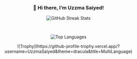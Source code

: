 <div align="center" style="margin: 20px 0;">
  <h3>👋 Hi there, I’m Uzzma Saiyed!</h3>
  
  ![GitHub Streak Stats](https://streak-stats.demolab.com/?user=UzzmaSaiyed&count_private=true&theme=dracula&border_radius=10)
  
  <br>
  
  ![Top Languages](https://github-readme-stats.vercel.app/api/top-langs/?username=UzzmaSaiyed&layout=compact&theme=tokyonight&border_radius=10&hide_progress=true&langs_count=15&hide=cmake,Blade,Ruby,Kotlin,Objective-c)
  <br>
  <div  align="center">![Trophy](https://github-profile-trophy.vercel.app/?username=UzzmaSaiyed&theme=dracula&title=MultiLanguage)</div>
</div>

